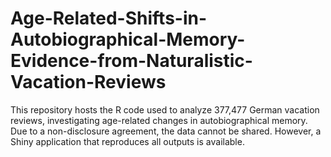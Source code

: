 # Age-Related-Shifts-in-Autobiographical-Memory-Evidence-from-Naturalistic-Vacation-Reviews
This repository hosts the R code used to analyze 377,477 German vacation reviews, investigating age-related changes in autobiographical memory. Due to a non-disclosure agreement, the data cannot be shared. However, a Shiny application that reproduces all outputs is available.

